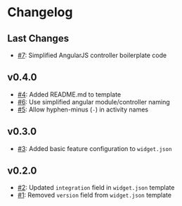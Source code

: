 # Changelog

## Last Changes

- [#7](https://github.com/LaxarJS/grunt-init-laxar-activity/issues/7): Simplified AngularJS controller boilerplate code


## v0.4.0

- [#4](https://github.com/LaxarJS/grunt-init-laxar-activity/issues/4): Added README.md to template
- [#6](https://github.com/LaxarJS/grunt-init-laxar-activity/issues/6): Use simplified angular module/controller naming
- [#5](https://github.com/LaxarJS/grunt-init-laxar-activity/issues/5): Allow hyphen-minus (`-`) in activity names


## v0.3.0

- [#3](https://github.com/LaxarJS/grunt-init-laxar-activity/issues/3): Added basic feature configuration to `widget.json`


## v0.2.0

- [#2](https://github.com/LaxarJS/grunt-init-laxar-activity/issues/2): Updated `integration` field in `widget.json` template
- [#1](https://github.com/LaxarJS/grunt-init-laxar-activity/issues/1): Removed `version` field from `widget.json` template
